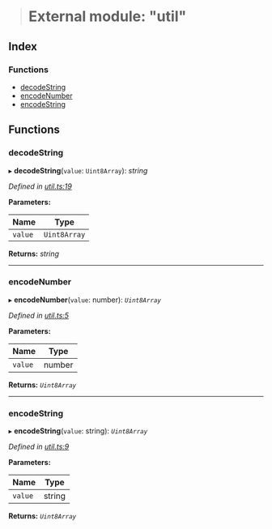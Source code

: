 > # External module: "util"

## Index

### Functions

* [decodeString](_util_.md#decodestring)
* [encodeNumber](_util_.md#encodenumber)
* [encodeString](_util_.md#encodestring)

## Functions

###  decodeString

▸ **decodeString**(`value`: `Uint8Array`): *string*

*Defined in [util.ts:19](https://github.com/polkadot-js/ui/blob/9664b72/packages/react-qr/src/util.ts#L19)*

**Parameters:**

Name | Type |
------ | ------ |
`value` | `Uint8Array` |

**Returns:** *string*

___

###  encodeNumber

▸ **encodeNumber**(`value`: number): *`Uint8Array`*

*Defined in [util.ts:5](https://github.com/polkadot-js/ui/blob/9664b72/packages/react-qr/src/util.ts#L5)*

**Parameters:**

Name | Type |
------ | ------ |
`value` | number |

**Returns:** *`Uint8Array`*

___

###  encodeString

▸ **encodeString**(`value`: string): *`Uint8Array`*

*Defined in [util.ts:9](https://github.com/polkadot-js/ui/blob/9664b72/packages/react-qr/src/util.ts#L9)*

**Parameters:**

Name | Type |
------ | ------ |
`value` | string |

**Returns:** *`Uint8Array`*